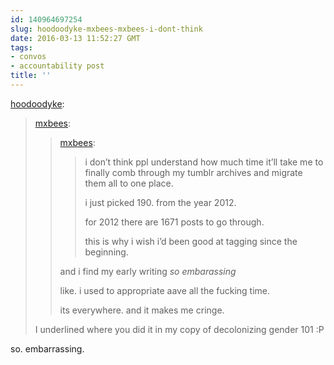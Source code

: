 ```yaml
---
id: 140964697254
slug: hoodoodyke-mxbees-mxbees-i-dont-think
date: 2016-03-13 11:52:27 GMT
tags:
- convos
- accountability post
title: ''
---
```

<p><a class="tumblr_blog" href="http://hoodoodyke.tumblr.com/post/140948156394">hoodoodyke</a>:</p>
<blockquote>
<p><a class="tumblr_blog" href="http://mxbees.tumblr.com/post/140931705044">mxbees</a>:</p>
<blockquote>
<p><a class="tumblr_blog" href="http://mxbees.tumblr.com/post/140931624894">mxbees</a>:</p>
<blockquote>
<p>i don’t think ppl understand how much time it’ll take me to finally comb through my tumblr archives and migrate them all to one place.</p>

<p>i just picked 190. from the year 2012.</p>

<p>for 2012 there are 1671 posts to go through.</p>

<p>this is why i wish i’d been good at tagging since the beginning.</p>
</blockquote>
<p>and i find my early writing <em>so embarassing</em></p>

<p>like. i used to appropriate aave all the fucking time.</p>

<p>its everywhere. and it makes me cringe.</p>
</blockquote>
<p>I underlined where you did it in my copy of decolonizing gender 101 :P</p>
</blockquote>

so. embarrassing.